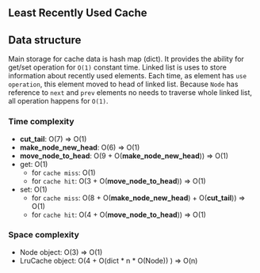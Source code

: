 ## Least Recently Used Cache

## Data structure

Main storage for cache data is hash map (dict). It provides the ability for get/set operation for `O(1)` constant time.
Linked list is uses to store information about recently used elements. Each time, as element has `use operation`, this
element moved to head of linked list. Because `Node` has reference to `next` and `prev` elements no needs to traverse whole
linked list, all operation happens for `O(1)`.

### Time complexity

- __cut_tail__: O(7) => O(1)
- __make_node_new_head__: O(6) => O(1)
- __move_node_to_head__: O(9 + O(__make_node_new_head__)) => O(1)
- get: O(1)
    - for `cache miss`: O(1)
    - for `cache hit`: O(3 + O(__move_node_to_head__)) => O(1)
- set: O(1)
    - for `cache miss`: O(8 + O(__make_node_new_head__) + O(__cut_tail__)) => O(1)    
    - for `cache hit`: O(4 + O(__move_node_to_head__)) => O(1)

### Space complexity

 - Node object: O(3) => O(1)
 - LruCache object: O(4 + O(dict * n * O(Node)) ) => O(n)